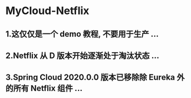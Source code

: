 # MyCloud-Netflix
## 1.这仅仅是一个 demo 教程, 不要用于生产 ... 
## 2.Netflix 从 D 版本开始逐渐处于淘汰状态 ...
## 3.Spring Cloud 2020.0.0 版本已移除除 Eureka 外的所有 Netflix 组件 ...
